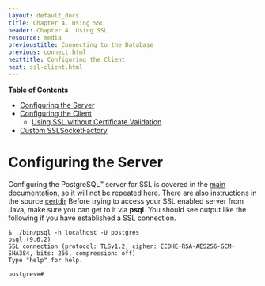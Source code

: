 ```yaml
---
layout: default_docs
title: Chapter 4. Using SSL
header: Chapter 4. Using SSL
resource: media
previoustitle: Connecting to the Database
previous: connect.html
nexttitle: Configuring the Client
next: ssl-client.html
---
```


**Table of Contents**

* [Configuring the Server](ssl.html#ssl-server)
* [Configuring the Client](ssl-client.html)
	* [Using SSL without Certificate Validation](ssl-client.html#nonvalidating)
* [Custom SSLSocketFactory](ssl-factory.html)

<a name="ssl-server"></a>
# Configuring the Server

Configuring the PostgreSQL™ server for SSL is covered in the [main
documentation](https://www.postgresql.org/docs/current/ssl-tcp.html),
so it will not be repeated here. There are also instructions in the source 
[certdir](https://github.com/pgjdbc/pgjdbc/tree/master/certdir)
Before trying to access your SSL enabled server from Java, make sure 
you can get to it via **psql**. You should see output like the following 
if you have established a SSL  connection. 

```
$ ./bin/psql -h localhost -U postgres
psql (9.6.2)
SSL connection (protocol: TLSv1.2, cipher: ECDHE-RSA-AES256-GCM-SHA384, bits: 256, compression: off)
Type "help" for help.

postgres=#
```
